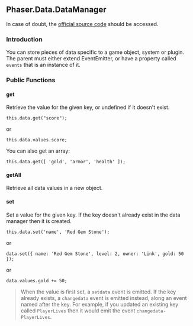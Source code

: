 ## Phaser.Data.DataManager

In case of doubt, the [official source code](https://github.com/photonstorm/phaser) should be accessed.

### Introduction

You can store pieces of data specific to a game object, system or plugin.
The parent must either extend EventEmitter, or have a property called `events` that is an instance of it.

### Public Functions

#### get
Retrieve the value for the given key, or undefined if it doesn't exist.

```
this.data.get("score");
```

or

```
this.data.values.score;
```

You can also get an array:

```
this.data.get([ 'gold', 'armor', 'health' ]);
```

#### getAll
Retrieve all data values in a new object.

#### set
Set a value for the given key. If the key doesn't already exist in the data manager then it is created.

```
this.data.set('name', 'Red Gem Stone');
```

or

```
data.set({ name: 'Red Gem Stone', level: 2, owner: 'Link', gold: 50 });
```

or

```
data.values.gold += 50;
```

> When the value is first set, a `setdata` event is emitted.
> If the key already exists, a `changedata` event is emitted instead, along an event named after the key.
For example, if you updated an existing key called `PlayerLives` then it would emit the event `changedata-PlayerLives`.
